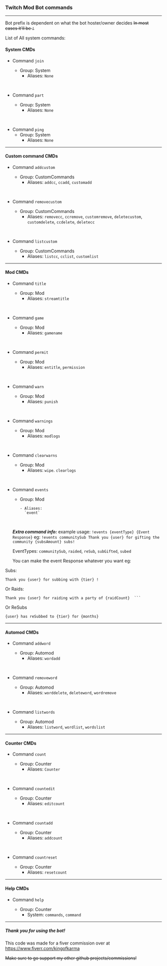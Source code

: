 ### Twitch Mod Bot commands

---

Bot prefix is dependent on what the bot hoster/owner decides
~~In most cases it'll be `!`~~

List of All system commands:

#### System CMDs

- Command `join`

  - Group: System
    - Aliases: `None`

<br>

- Command `part`

  - Group: System
    - Aliases: `None`

<br>

- Command `ping`
  - Group: System
    - Aliases: `None`

---

#### Custom command CMDs

- Command `addcustom`

  - Group: CustomCommands
    - Aliases:
      `addcc`,
      `ccadd`,
      `customadd`

<br>

- Command `removecustom`

  - Group: CustomCommands
    - Aliases:
      `removecc`,
      `ccremove`,
      `customremove`,
      `deletecustom`,
      `customdelete`,
      `ccdelete`,
      `deletecc`

<br>

- Command `listcustom`

  - Group: CustomCommands
    - Aliases:
      `listcc`,
      `cclist`,
      `customlist`

---

#### Mod CMDs

- Command `title`

  - Group: Mod
    - Aliases:
      `streamtitle`

<br>

- Command `game`

  - Group: Mod
    - Aliases:
      `gamename`

<br>

- Command `permit`

  - Group: Mod
    - Aliases:
      `entitle`,
      `permission`

<br>

- Command `warn`

  - Group: Mod
    - Aliases:
      `punish`

<br>

- Command `warnings`

  - Group: Mod
    - Aliases:
      `modlogs`

<br>

- Command `clearwarns`

  - Group: Mod
    - Aliases:
      `wipe`.
      `clearlogs`

<br>

- Command `events`

  - Group: Mod

        - Aliases:
          `event`

    <br>

  **_Extra command info:_**
  example usage:
  `!events {eventType} {Event Response}`
  eg: `!events communitySub Thank you {user} for gifting the community {subsAmount} subs!`

  EventTypes:
  `communitySub`, `raided`, `reSub`, `subGifted`, `subed`

  You can make the event Response whatever you want eg:

Subs:

```
Thank you {user} for subbing with {tier} !
```

Or
Raids:

````
Thank you {user} for raiding with a party of {raidCount}  ```
````

Or
ReSubs

```
{user} has reSubbed to {tier} for {months}
```

---

#### Automod CMDs

- Command `addword`

  - Group: Automod
    - Aliases:
      `wordadd`

<br>

- Command `removeword`

  - Group: Automod
    - Aliases:
      `worddelete`,
      `deleteword`,
      `wordremove`

<br>

- Command `listwords`

  - Group: Automod
    - Aliases:
      `listword`,
      `wordlist`,
      `wordslist`

---

#### Counter CMDs

- Command `count`

  - Group: Counter
    - Aliases:
      `Counter`

<br>

- Command `countedit`

  - Group: Counter
    - Aliases:
      `editcount`

<br>

- Command `countadd`

  - Group: Counter
    - Aliases:
      `addcount`

<br>

- Command `countreset`

  - Group: Counter
    - Aliases:
      `resetcount`

---

#### Help CMDs

- Command `help`

  - Group: Counter
    - System:
      `commands`,
      `command`

---

##### Thank you for using the bot!

This code was made for a fiver commission over at
https://www.fiverr.com/kingofkarma

~~Make sure to go support my other github projects/commissions!~~

